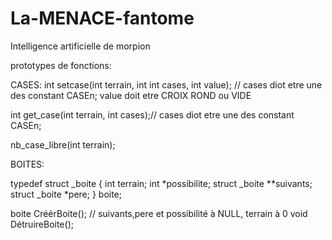 # La-MENACE-fantome
Intelligence artificielle de morpion


prototypes de fonctions:

CASES:
int setcase(int terrain, int int cases, int value); // cases diot etre une des constant CASEn; value doit etre CROIX ROND ou VIDE

int get_case(int terrain, int cases);// cases diot etre une des constant CASEn;

nb_case_libre(int terrain);


BOITES:

typedef struct _boite
{
  int terrain;
  int *possibilite;
  struct _boite **suivants;
  struct _boite *pere;
} boite;

boite CréérBoite(); // suivants,pere et possibilité à NULL, terrain à 0
void DétruireBoite();




